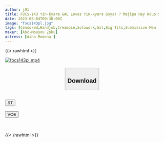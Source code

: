 ```yaml
---
author: j91
title: FOCS-143 Yin-kyara GAL Loves Yin-kyara Boys! ? Majipa Hey Hcup Slut Is Enough To Faint In Agony Superb Job & Creampie SEX Infinite Ejaculation Riko Momose
date: 2023-08-04T00:38:00Z
image: "focs143pl.jpg"
tags: [Censored,Handjob,Creampie,Solowork,Gal,Big Tits,Submissive Men	 ]
maker: [Abc-Mousou Zoku]
actress: [Aino Momona ]
---
```



{{< rawhtml >}}

<div class="video" data-videoid="jPlJ6klgWgIz82w">
    <a href="javascript:;">
        <img src="https://my.j91.asia/posts/focs143pl/focs143pl.jpg" width="WIDTH" height="HEIGHT" alt="focs143pl.mp4" loading="lazy">
    </a>
</div>

<script type="text/javascript" src="https://j91.asia/asset/on-demand-st.js"></script>

<br>
  <link rel="stylesheet" href="https://j91.asia/asset/bs5.css">
  
  <center>
  <button class="btn btn-primary" type="button" data-bs-toggle="collapse" data-bs-target=".multi-collapse" aria-expanded="false" aria-controls="multiCollapseExample1 multiCollapseExample2"><h2>Download</h2></button></center>
</p>
<div class="row">
  <div class="col">
    <div class="collapse multi-collapse" id="multiCollapseExample1">
      <div class="card card-body">
	      	      <br>
<div class="buttons">  
<a href="https://streamtape.to/v/jPlJ6klgWgIz82w"><button class="btn-hover color-3"><i class="fa fa-download"></i> ST</button></a></div>
    </div>
  </div>
</div>
  <div class="col">
    <div class="collapse multi-collapse" id="multiCollapseExample2">
      <div class="card card-body">
	      <br>
<div class="buttons">
    <a href="https://voe.sx/a8onib7rdeqf"><button class="btn-hover color-9"><i class="fa fa-download"></i> VOE</button></a></div>
<br><br>
      </div>
    </div>
  </div>
</div>

{{< /rawhtml >}}
